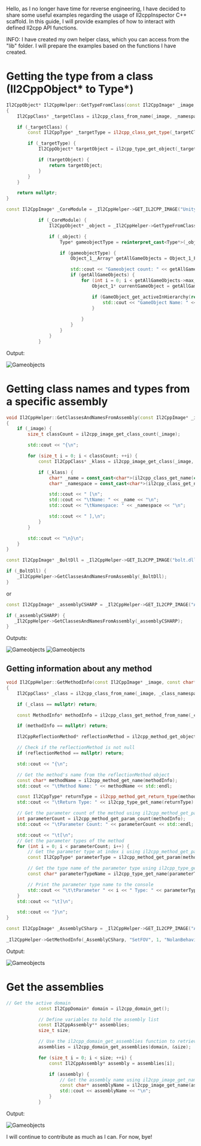 Hello, as I no longer have time for reverse engineering, I have decided to share some useful examples regarding the usage of Il2cppInspector C++ scaffold. In this guide, I will provide examples of how to interact with defined Il2cpp API functions.

INFO: I have created my own helper class, which you can access from the "lib" folder. I will prepare the examples based on the functions I have created.
 
# Getting the type from a class (Il2CppObject* to Type*)

```cpp
Il2CppObject* Il2CppHelper::GetTypeFromClass(const Il2CppImage* _image, const char* _namespaze, const char* _name)
{
	Il2CppClass* _targetClass = il2cpp_class_from_name(_image, _namespaze, _name);

	if (_targetClass) {
		const Il2CppType* _targetType = il2cpp_class_get_type(_targetClass);

		if (_targetType) {
			Il2CppObject* targetObject = il2cpp_type_get_object(_targetType);

			if (targetObject) {
				return targetObject;
			}
		}
	}

	return nullptr;
}
```



```cpp
const Il2CppImage* _CoreModule = _Il2CppHelper->GET_IL2CPP_IMAGE("UnityEngine.CoreModule.dll");

			if (_CoreModule) {
				Il2CppObject* _object = _Il2CppHelper->GetTypeFromClass(_CoreModule, "UnityEngine", "GameObject");

				if (_object) {
					Type* gameobjectType = reinterpret_cast<Type*>(_object);

					if (gameobjectType) {
						Object_1__Array* getAllGameObjects = Object_1_FindObjectsOfType(gameobjectType, nullptr);

						std::cout << "Gameobject count: " << getAllGameObjects->max_length << "\n";
						if (getAllGameObjects) {
							for (int i = 0; i < getAllGameObjects->max_length; i++) {
								Object_1* currentGameObject = getAllGameObjects->vector[i];

								if (GameObject_get_activeInHierarchy(reinterpret_cast<GameObject*>(currentGameObject), nullptr)) {
									std::cout << "GameObject Name: " << il2cppi_to_string(Object_1_GetName(currentGameObject, nullptr)) << "\n";
								}
								
							}
						}
					}
				}
			}
```

Output:

![Gameobjects](img/2.png)


# Getting class names and types from a specific assembly


```cpp
void Il2CppHelper::GetClassesAndNamesFromAssembly(const Il2CppImage* _image)
{
	if (_image) {
		size_t classCount = il2cpp_image_get_class_count(_image);

		std::cout << "{\n";

		for (size_t i = 0; i < classCount; ++i) {
			const Il2CppClass* _klass = il2cpp_image_get_class(_image, i);

			if (_klass) {
				char* _name = const_cast<char*>(il2cpp_class_get_name(const_cast<Il2CppClass*>(_klass)));
				char* _namespace = const_cast<char*>(il2cpp_class_get_namespace(const_cast<Il2CppClass*>(_klass)));

				std::cout << " [\n";
				std::cout << "\tName: " << _name << "\n";
				std::cout << "\tNamespace: " << _namespace << "\n";

				std::cout << " ],\n";
			}
		}

		std::cout << "\n}\n";
	}
}
```



```cpp
const Il2CppImage* _BoltDll = _Il2CppHelper->GET_IL2CPP_IMAGE("bolt.dll");

if (_BoltDll) {
    _Il2CppHelper->GetClassesAndNamesFromAssembly(_BoltDll);
}
```

or

```cpp
const Il2CppImage* _assemblyCSHARP = _Il2CppHelper->GET_IL2CPP_IMAGE("Assembly-CSharp.dll");

if (_assemblyCSHARP) {
   _Il2CppHelper->GetClassesAndNamesFromAssembly(_assemblyCSHARP);
}
```

Outputs:

![Gameobjects](img/3.png)
![Gameobjects](img/4.png)


## Getting information about any method


```cpp
void Il2CppHelper::GetMethodInfo(const Il2CppImage* _image, const char* _funcName, int argLength, const char* _class_name, const char* _class_namespace)
{
	Il2CppClass* _class = il2cpp_class_from_name(_image, _class_namespace, _class_name);

	if (_class == nullptr) return;

	const MethodInfo* methodInfo = il2cpp_class_get_method_from_name(_class, _funcName, argLength);

	if (methodInfo == nullptr) return;

	Il2CppReflectionMethod* reflectionMethod = il2cpp_method_get_object(methodInfo, _class);

	// Check if the reflectionMethod is not null
	if (reflectionMethod == nullptr) return;

	std::cout << "{\n";

	// Get the method's name from the reflectionMethod object
	const char* methodName = il2cpp_method_get_name(methodInfo);
	std::cout << "\tMethod Name: " << methodName << std::endl;

	const Il2CppType* returnType = il2cpp_method_get_return_type(methodInfo);
	std::cout << "\tReturn Type: " << il2cpp_type_get_name(returnType) << std::endl;

	// Get the parameter count of the method using il2cpp_method_get_param_count
	int parameterCount = il2cpp_method_get_param_count(methodInfo);
	std::cout << "\tParameter Count: " << parameterCount << std::endl;

	std::cout << "\t[\n";
	// Get the parameter types of the method
	for (int i = 0; i < parameterCount; i++) {
		// Get the parameter type at index i using il2cpp_method_get_param
		const Il2CppType* parameterType = il2cpp_method_get_param(methodInfo, i);

		// Get the type name of the parameter type using il2cpp_type_get_name
		const char* parameterTypeName = il2cpp_type_get_name(parameterType);

		// Print the parameter type name to the console
		std::cout << "\t\tParameter " << i << " Type: " << parameterTypeName << std::endl;
	}
	std::cout << "\t]\n";

	std::cout << "}\n";
}
```


```cpp
const Il2CppImage* _AssemblyCSharp = _Il2CppHelper->GET_IL2CPP_IMAGE("Assembly-CSharp.dll");
			
_Il2CppHelper->GetMethodInfo(_AssemblyCSharp, "SetFOV", 1, "NolanBehaviour", "");
```

Output:

![Gameobjects](img/5.png)


# Get the assemblies

```cpp
// Get the active domain
			const Il2CppDomain* domain = il2cpp_domain_get();

			// Define variables to hold the assembly list
			const Il2CppAssembly** assemblies;
			size_t size;

			// Use the il2cpp_domain_get_assemblies function to retrieve all assemblies
			assemblies = il2cpp_domain_get_assemblies(domain, &size);

			for (size_t i = 0; i < size; ++i) {
				const Il2CppAssembly* assembly = assemblies[i];

				if (assembly) {
					// Get the assembly name using il2cpp_image_get_name function
					const char* assemblyName = il2cpp_image_get_name(assembly->image);
					std::cout << assemblyName << "\n";
				}
			}
```

Output:

![Gameobjects](img/1.png)

I will continue to contribute as much as I can. For now, bye!
